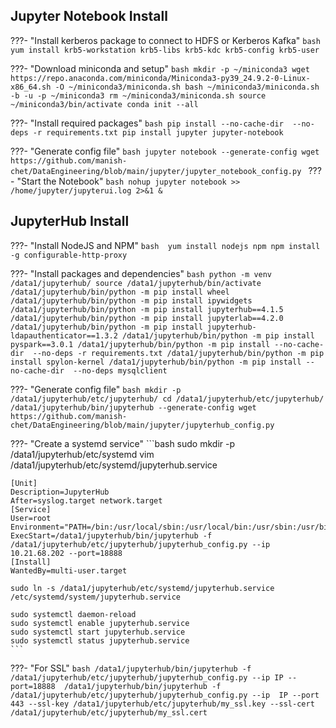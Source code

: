 ## Jupyter Notebook Install

???-  "Install kerberos package to connect to HDFS or Kerberos Kafka"
      ```bash
        yum install krb5-workstation krb5-libs krb5-kdc krb5-config krb5-user 
        ```

???-  "Download miniconda and setup"
        ```bash
        mkdir -p ~/miniconda3
        wget https://repo.anaconda.com/miniconda/Miniconda3-py39_24.9.2-0-Linux-x86_64.sh -O ~/miniconda3/miniconda.sh
        bash ~/miniconda3/miniconda.sh -b -u -p ~/miniconda3
        rm ~/miniconda3/miniconda.sh
        source ~/miniconda3/bin/activate
        conda init --all
        ```

???-  "Install required packages"
    ```bash
    pip install --no-cache-dir  --no-deps -r requirements.txt
    pip install jupyter jupyter-notebook
    ```

???-  "Generate config file"
    ```bash
    jupyter notebook --generate-config
    wget https://github.com/manish-chet/DataEngineering/blob/main/jupyter/jupyter_notebook_config.py
    ```
???-  "Start the Notebook"
    ```bash
     nohup jupyter notebook >> /home/jupyter/jupyterui.log 2>&1 &
    ```

## JupyterHub Install

???-  "Install NodeJS and NPM"
    ```bash 
    yum install nodejs npm
    npm install -g configurable-http-proxy
    ```

???-  "Install packages and dependencies"
    ```bash
    python -m venv /data1/jupyterhub/
    source /data1/jupyterhub/bin/activate
    /data1/jupyterhub/bin/python -m pip install wheel
    /data1/jupyterhub/bin/python -m pip install ipywidgets
    /data1/jupyterhub/bin/python -m pip install jupyterhub==4.1.5
    /data1/jupyterhub/bin/python -m pip install jupyterlab==4.2.0
    /data1/jupyterhub/bin/python -m pip install jupyterhub-ldapauthenticator==1.3.2
    /data1/jupyterhub/bin/python -m pip install pyspark==3.0.1
    /data1/jupyterhub/bin/python -m pip install --no-cache-dir  --no-deps -r requirements.txt
    /data1/jupyterhub/bin/python -m pip install spylon-kernel
    /data1/jupyterhub/bin/python -m pip install --no-cache-dir  --no-deps mysqlclient
    ```

???-  "Generate config file"
        ```bash
        mkdir -p /data1/jupyterhub/etc/jupyterhub/
        cd /data1/jupyterhub/etc/jupyterhub/
        /data1/jupyterhub/bin/jupyterhub --generate-config
        wget https://github.com/manish-chet/DataEngineering/blob/main/jupyter/jupyterhub_config.py
        ```

???-  "Create a systemd service"
    ```bash
    sudo mkdir -p /data1/jupyterhub/etc/systemd
    vim /data1/jupyterhub/etc/systemd/jupyterhub.service


    [Unit]
    Description=JupyterHub
    After=syslog.target network.target
    [Service]
    User=root
    Environment="PATH=/bin:/usr/local/sbin:/usr/local/bin:/usr/sbin:/usr/bin:/data1/jupyterhub/bin"
    ExecStart=/data1/jupyterhub/bin/jupyterhub -f /data1/jupyterhub/etc/jupyterhub/jupyterhub_config.py --ip 10.21.68.202 --port=18888
    [Install]
    WantedBy=multi-user.target

    sudo ln -s /data1/jupyterhub/etc/systemd/jupyterhub.service /etc/systemd/system/jupyterhub.service

    sudo systemctl daemon-reload
    sudo systemctl enable jupyterhub.service
    sudo systemctl start jupyterhub.service
    sudo systemctl status jupyterhub.service
    ```

???-  "For SSL"
    ```bash
    /data1/jupyterhub/bin/jupyterhub -f /data1/jupyterhub/etc/jupyterhub/jupyterhub_config.py --ip IP --port=18888 
    /data1/jupyterhub/bin/jupyterhub -f /data1/jupyterhub/etc/jupyterhub/jupyterhub_config.py --ip  IP --port 443 --ssl-key /data1/jupyterhub/etc/jupyterhub/my_ssl.key --ssl-cert /data1/jupyterhub/etc/jupyterhub/my_ssl.cert
    ```



